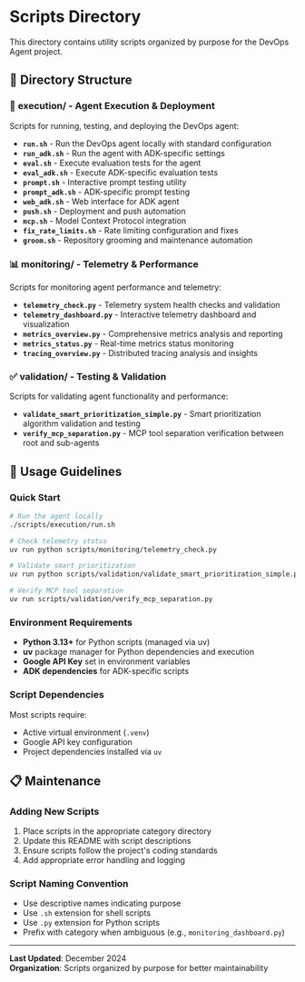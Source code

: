 # Scripts Directory

This directory contains utility scripts organized by purpose for the DevOps Agent project.

## 📁 Directory Structure

### 🚀 **execution/** - Agent Execution & Deployment
Scripts for running, testing, and deploying the DevOps agent:

- **`run.sh`** - Run the DevOps agent locally with standard configuration
- **`run_adk.sh`** - Run the agent with ADK-specific settings
- **`eval.sh`** - Execute evaluation tests for the agent
- **`eval_adk.sh`** - Execute ADK-specific evaluation tests
- **`prompt.sh`** - Interactive prompt testing utility
- **`prompt_adk.sh`** - ADK-specific prompt testing
- **`web_adk.sh`** - Web interface for ADK agent
- **`push.sh`** - Deployment and push automation
- **`mcp.sh`** - Model Context Protocol integration
- **`fix_rate_limits.sh`** - Rate limiting configuration and fixes
- **`groom.sh`** - Repository grooming and maintenance automation

### 📊 **monitoring/** - Telemetry & Performance
Scripts for monitoring agent performance and telemetry:

- **`telemetry_check.py`** - Telemetry system health checks and validation
- **`telemetry_dashboard.py`** - Interactive telemetry dashboard and visualization
- **`metrics_overview.py`** - Comprehensive metrics analysis and reporting
- **`metrics_status.py`** - Real-time metrics status monitoring
- **`tracing_overview.py`** - Distributed tracing analysis and insights

### ✅ **validation/** - Testing & Validation
Scripts for validating agent functionality and performance:

- **`validate_smart_prioritization_simple.py`** - Smart prioritization algorithm validation and testing
- **`verify_mcp_separation.py`** - MCP tool separation verification between root and sub-agents

## 🔧 Usage Guidelines

### Quick Start
```bash
# Run the agent locally
./scripts/execution/run.sh

# Check telemetry status
uv run python scripts/monitoring/telemetry_check.py

# Validate smart prioritization
uv run python scripts/validation/validate_smart_prioritization_simple.py

# Verify MCP tool separation
uv run scripts/validation/verify_mcp_separation.py
```

### Environment Requirements
- **Python 3.13+** for Python scripts (managed via uv)
- **uv** package manager for Python dependencies and execution
- **Google API Key** set in environment variables
- **ADK dependencies** for ADK-specific scripts

### Script Dependencies
Most scripts require:
- Active virtual environment (`.venv`)
- Google API key configuration
- Project dependencies installed via `uv`

## 📋 Maintenance

### Adding New Scripts
1. Place scripts in the appropriate category directory
2. Update this README with script descriptions
3. Ensure scripts follow the project's coding standards
4. Add appropriate error handling and logging

### Script Naming Convention
- Use descriptive names indicating purpose
- Use `.sh` extension for shell scripts
- Use `.py` extension for Python scripts
- Prefix with category when ambiguous (e.g., `monitoring_dashboard.py`)

---

**Last Updated**: December 2024  
**Organization**: Scripts organized by purpose for better maintainability 
